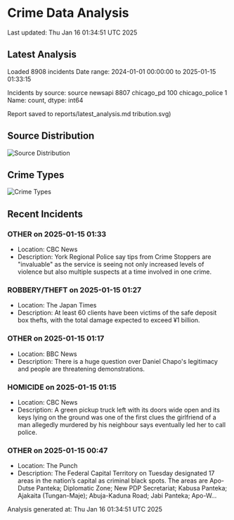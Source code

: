 # Crime Data Analysis
Last updated: Thu Jan 16 01:34:51 UTC 2025

## Latest Analysis

Loaded 8908 incidents
Date range: 2024-01-01 00:00:00 to 2025-01-15 01:33:15

Incidents by source:
source
newsapi           8807
chicago_pd         100
chicago_police       1
Name: count, dtype: int64

Report saved to reports/latest_analysis.md
tribution.svg)

## Source Distribution
![Source Distribution](images/source_distribution.svg)

## Crime Types
![Crime Types](images/crime_types.svg)

## Recent Incidents

### OTHER on 2025-01-15 01:33
- Location: CBC News
- Description: York Regional Police say tips from Crime Stoppers are "invaluable" as the service is seeing not only increased levels of violence but also multiple suspects at a time involved in one crime.


### ROBBERY/THEFT on 2025-01-15 01:27
- Location: The Japan Times
- Description: At least 60 clients have been victims of the safe deposit box thefts, with the total damage expected to exceed ¥1 billion.


### OTHER on 2025-01-15 01:17
- Location: BBC News
- Description: There is a huge question over Daniel Chapo's legitimacy and people are threatening demonstrations.


### HOMICIDE on 2025-01-15 01:15
- Location: CBC News
- Description: A green pickup truck left with its doors wide open and its keys lying on the ground was one of the first clues the girlfriend of a man allegedly murdered by his neighbour says eventually led her to call police.


### OTHER on 2025-01-15 00:47
- Location: The Punch
- Description: The Federal Capital Territory on Tuesday designated 17 areas in the nation’s capital as criminal black spots. The areas are Apo-Dutse Panteka; Diplomatic Zone; New PDP Secretariat; Kabusa Panteka; Ajakaita (Tungan-Maje); Abuja-Kaduna Road; Jabi Panteka; Apo-W…

Analysis generated at: Thu Jan 16 01:34:51 UTC 2025
